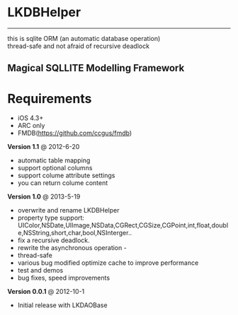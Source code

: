LKDBHelper
====================================
------------------------------------
this is sqlite ORM (an automatic database operation) <br>
thread-safe and not afraid of recursive deadlock

Magical SQLLITE Modelling Framework
------------------------------------
Requirements
====================================

* iOS 4.3+ 
* ARC only
* FMDB(https://github.com/ccgus/fmdb)


**Version 1.1** @ 2012-6-20

- automatic table mapping
- support optional columns
- support colume attribute settings
- you can return colume content

**Version 1.0** @ 2013-5-19

- overwrite and rename LKDBHelper
- property type support: UIColor,NSDate,UIImage,NSData,CGRect,CGSize,CGPoint,int,float,double,NSString,short,char,bool,NSInterger..
- fix a recursive deadlock. 
- rewrite the asynchronous operation - 
- thread-safe 
- various bug modified optimize cache to improve performance 
- test and demos
- bug fixes, speed improvements

**Version 0.0.1** @ 2012-10-1

- Initial release with LKDAOBase
